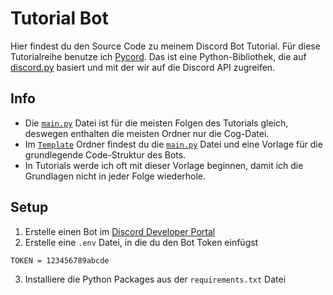 # Tutorial Bot
Hier findest du den Source Code zu meinem Discord Bot Tutorial. Für diese Tutorialreihe benutze ich [Pycord](https://github.com/Pycord-Development/pycord).
Das ist eine Python-Bibliothek, die auf [discord.py](https://github.com/Rapptz/discord.py) basiert und mit der wir auf die Discord API zugreifen.

## Info
- Die [`main.py`](https://github.com/tibue99/tutorial-bot/blob/main/Template/main.py) Datei ist für die meisten Folgen des Tutorials gleich, deswegen enthalten die meisten Ordner nur die Cog-Datei.
- Im [`Template`](https://github.com/tibue99/tutorial-bot/tree/main/Template) Ordner findest du die [`main.py`](https://github.com/tibue99/tutorial-bot/blob/main/Template/main.py) Datei und eine Vorlage für die grundlegende Code-Struktur des Bots.
- In Tutorials werde ich oft mit dieser Vorlage beginnen, damit ich die Grundlagen nicht in jeder Folge wiederhole.

## Setup
1. Erstelle einen Bot im [Discord Developer Portal](https://discord.com/developers/applications/)
2. Erstelle eine `.env` Datei, in die du den Bot Token einfügst
```
TOKEN = 123456789abcde
```
3. Installiere die Python Packages aus der `requirements.txt` Datei
